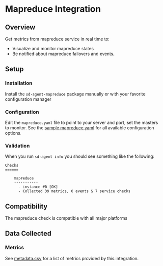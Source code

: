 # Mapreduce Integration

## Overview

Get metrics from mapreduce service in real time to:

* Visualize and monitor mapreduce states
* Be notified about mapreduce failovers and events.

## Setup
### Installation

Install the `sd-agent-mapreduce` package manually or with your favorite configuration manager

### Configuration

Edit the `mapreduce.yaml` file to point to your server and port, set the masters to monitor. See the [sample mapreduce.yaml](https://github.com/serverdensity/sd-agent-core-plugins/blob/master/mapreduce/conf.yaml.example) for all available configuration options.

### Validation

When you run `sd-agent info` you should see something like the following:

    Checks
    ======

        mapreduce
        -----------
          - instance #0 [OK]
          - Collected 39 metrics, 0 events & 7 service checks

## Compatibility

The mapreduce check is compatible with all major platforms

## Data Collected
### Metrics
See [metadata.csv](metadata.csv) for a list of metrics provided by this integration.

